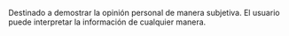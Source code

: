 Destinado a demostrar la opinión personal de manera subjetiva. El usuario puede interpretar la información de cualquier manera.